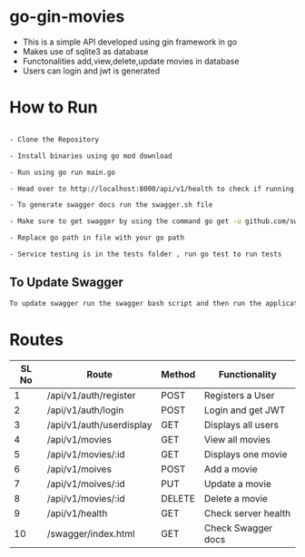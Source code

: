 # go-gin-movies

- This is a simple API developed using gin framework in go
- Makes use of sqlite3 as database
- Functonalities add,view,delete,update movies in database
- Users can login and jwt is generated

# How to Run 

```sh

- Clone the Repository

- Install binaries using go mod download

- Run using go run main.go

- Head over to http://localhost:8000/api/v1/health to check if running or no

- To generate swagger docs run the swagger.sh file

- Make sure to get swagger by using the command go get -u github.com/swaggo/swag/cmd/swag

- Replace go path in file with your go path

- Service testing is in the tests folder , run go test to run tests
```

## To Update Swagger
```sh
To update swagger run the swagger bash script and then run the application
```


# Routes

| SL No | Route | Method | Functionality |
| ---- | ------ | ---- | ------- |
| 1 | /api/v1/auth/register | POST | Registers a User |
| 2 | /api/v1/auth/login | POST | Login and get JWT |
| 3 | /api/v1/auth/userdisplay | GET | Displays all users |
| 4 | /api/v1/movies | GET | View all movies |
| 5 | /api/v1/movies/:id | GET | Displays one movie |
| 6 | /api/v1/moives | POST | Add a movie |
| 7 | /api/v1/moives/:id | PUT | Update a movie |
| 8 | /api/v1/movies/:id | DELETE | Delete a movie |
| 9 | /api/v1/health | GET | Check server health |
| 10 | /swagger/index.html | GET | Check Swagger docs |


